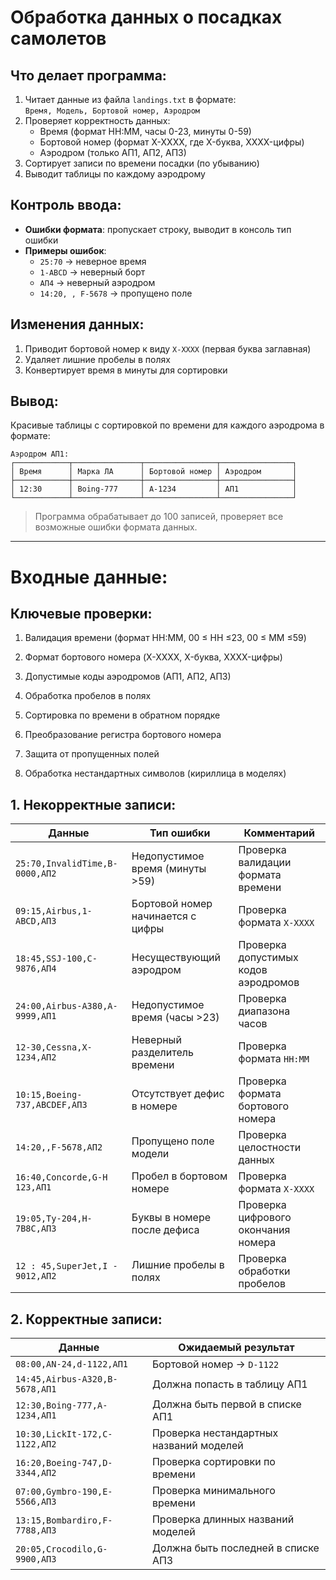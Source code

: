 # Обработка данных о посадках самолетов

## Что делает программа:
1. Читает данные из файла `landings.txt` в формате:  
   `Время, Модель, Бортовой номер, Аэродром`
2. Проверяет корректность данных:
   - Время (формат HH:MM, часы 0-23, минуты 0-59)
   - Бортовой номер (формат X-XXXX, где X-буква, XXXX-цифры)
   - Аэродром (только АП1, АП2, АП3)
3. Сортирует записи по времени посадки (по убыванию)
4. Выводит таблицы по каждому аэродрому

## Контроль ввода:
- **Ошибки формата**: пропускает строку, выводит в консоль тип ошибки
- **Примеры ошибок**:
  - `25:70` → неверное время
  - `1-ABCD` → неверный борт
  - `АП4` → неверный аэродром
  - `14:20, , F-5678` → пропущено поле

## Изменения данных:
1. Приводит бортовой номер к виду `X-XXXX` (первая буква заглавная)
2. Удаляет лишние пробелы в полях
3. Конвертирует время в минуты для сортировки

## Вывод:
Красивые таблицы с сортировкой по времени для каждого аэродрома в формате:
```
Аэродром АП1:
┌────────────┬───────────────┬────────────────┬────────────────┐
│ Время      │ Марка ЛА      │ Бортовой номер │ Аэродром       │
├────────────┼───────────────┼────────────────┼────────────────┤
│ 12:30      │ Boing-777     │ A-1234         │ АП1            │
└────────────┴───────────────┴────────────────┴────────────────┘
```

> Программа обрабатывает до 100 записей, проверяет все возможные ошибки формата данных.

---

# Входные данные: #

## Ключевые проверки: ##
1. Валидация времени (формат HH:MM, 00 ≤ HH ≤23, 00 ≤ MM ≤59)

2. Формат бортового номера (X-XXXX, X-буква, XXXX-цифры)

3. Допустимые коды аэродромов (АП1, АП2, АП3)

4. Обработка пробелов в полях

5. Сортировка по времени в обратном порядке

6. Преобразование регистра бортового номера

7. Защита от пропущенных полей

8. Обработка нестандартных символов (кириллица в моделях)

## 1. Некорректные записи:

| Данные                                  | Тип ошибки                          | Комментарий                          |
|----------------------------------------|-------------------------------------|--------------------------------------|
| `25:70,InvalidTime,B-0000,АП2`         | Недопустимое время (минуты >59)     | Проверка валидации формата времени    |
| `09:15,Airbus,1-ABCD,АП3`              | Бортовой номер начинается с цифры   | Проверка формата `X-XXXX`            |
| `18:45,SSJ-100,C-9876,АП4`             | Несуществующий аэродром             | Проверка допустимых кодов аэродромов |
| `24:00,Airbus-A380,A-9999,АП1`         | Недопустимое время (часы >23)       | Проверка диапазона часов             |
| `12-30,Cessna,X-1234,АП2`              | Неверный разделитель времени        | Проверка формата `HH:MM`             |
| `10:15,Boeing-737,ABCDEF,АП3`          | Отсутствует дефис в номере          | Проверка формата бортового номера    |
| `14:20,,F-5678,АП2`                    | Пропущено поле модели               | Проверка целостности данных          |
| `16:40,Concorde,G-H 123,АП1`           | Пробел в бортовом номере            | Проверка формата `X-XXXX`            |
| `19:05,Ту-204,H-7B8C,АП3`              | Буквы в номере после дефиса         | Проверка цифрового окончания номера  |
| `12 : 45,SuperJet,I - 9012,АП2`        | Лишние пробелы в полях              | Проверка обработки пробелов          |

## 2. Корректные записи:

| Данные                                  | Ожидаемый результат                  |
|----------------------------------------|--------------------------------------|
| `08:00,AN-24,d-1122,АП1`               | Бортовой номер → `D-1122`            |
| `14:45,Airbus-A320,B-5678,АП1`         | Должна попасть в таблицу АП1         |
| `12:30,Boing-777,A-1234,АП1`           | Должна быть первой в списке АП1      |
| `10:30,LickIt-172,C-1122,АП2`          | Проверка нестандартных названий моделей |
| `16:20,Boeing-747,D-3344,АП2`          | Проверка сортировки по времени       |
| `07:00,Gymbro-190,E-5566,АП3`          | Проверка минимального времени        |
| `13:15,Bombardiro,F-7788,АП3`          | Проверка длинных названий моделей    |
| `20:05,Crocodilo,G-9900,АП3`           | Должна быть последней в списке АП3   |